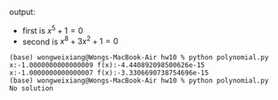 output:
- first is $x^5 + 1 =0$
- second is $x^8 + 3x^2 + 1 = 0$
```
(base) wongweixiang@Wongs-MacBook-Air hw10 % python polynomial.py
x:-1.0000000000000009 f(x):-4.440892098500626e-15
x:-1.0000000000000007 f(x):-3.3306690738754696e-15
(base) wongweixiang@Wongs-MacBook-Air hw10 % python polynomial.py
No solution
```
